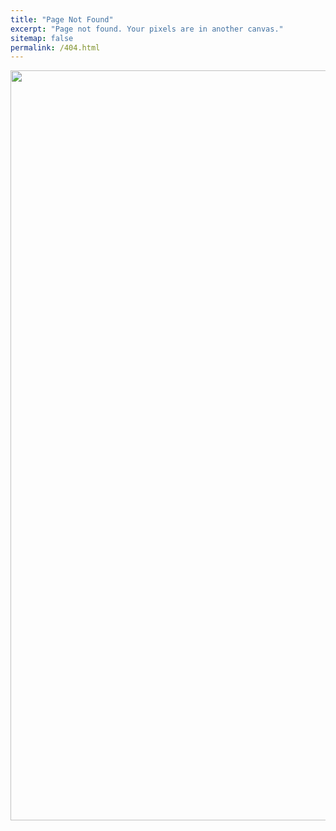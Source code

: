 ```yaml
---
title: "Page Not Found"
excerpt: "Page not found. Your pixels are in another canvas."
sitemap: false
permalink: /404.html
---
```


<div style="text-align: center;">
    <img src="https://static.vecteezy.com/system/resources/previews/008/568/882/original/website-page-not-found-error-404-robot-character-broken-chatbot-mascot-disabled-site-on-technical-work-web-design-template-cartoon-online-bot-crash-accident-robotic-assistance-failure-eps-vector.jpg" alt="404 Error Image" width="1200"/>
</div>